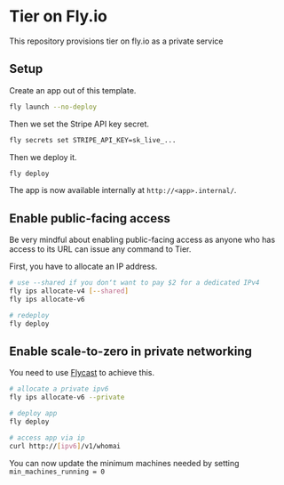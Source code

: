 # Tier on Fly.io

This repository provisions tier on fly.io as a private service

## Setup

Create an app out of this template.

```sh
fly launch --no-deploy
```

Then we set the Stripe API key secret.

```sh
fly secrets set STRIPE_API_KEY=sk_live_...
```

Then we deploy it.

```sh
fly deploy
```

The app is now available internally at `http://<app>.internal/`.

## Enable public-facing access

Be very mindful about enabling public-facing access as anyone who has access to its URL can issue any command to Tier.

First, you have to allocate an IP address.

```sh
# use --shared if you donʻt want to pay $2 for a dedicated IPv4
fly ips allocate-v4 [--shared]
fly ips allocate-v6

# redeploy
fly deploy
```

## Enable scale-to-zero in private networking

You need to use [Flycast](https://fly.io/docs/reference/private-networking/#flycast-private-load-balancing) to achieve this.

```sh
# allocate a private ipv6
fly ips allocate-v6 --private

# deploy app
fly deploy

# access app via ip
curl http://[ipv6]/v1/whomai
```

You can now update the minimum machines needed by setting `min_machines_running = 0`
